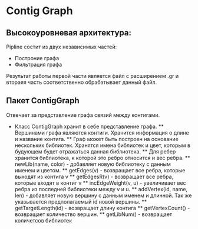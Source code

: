 # Contig Graph
## Высокоуровневая архитектура:
Pipline cостит из двух независимых частей:
* Построние графа	
* Фильтрация графа

Результат работы первой части является файл с расширением .gr и 
втораяя часть соответственно обрабатывает данный файл. 

## Пакет ContigGraph
Отвечает за представление графа связий между контигами.  
* Класс ContigGraph хранит в себе представление графа. 
** Вершинами графа являются контиги. Хранится информация 
о длине и название контига. 
** Граф может быть построен на основание нескольких библиотек. 
Хранятся имена библиотек и цвет, которым в будующем будет 
отражаться данная библиотека. 
** Для ребер хранится библиотека, к которой это ребро относится 
и вес ребра.
** newLib(name, color) - добавляет новую библиотеку с данным именем и цветом. 
** getEdges(v) - возвращает все ребра, которые выходят из контига v
** getEdgesR(v) - возвращает все ребра, которые входят в контиг v
** incEdgeWeight(v, u) - увеличивает вес ребра из последней библиотеки между v и u.
** addVertex(id, name, len) - добавляет новую вершину с данным именем и длинной. Так же указывается  предполагаемый id новой вершины. 
** getTargetLength(id) - возвращает длину контига
** getVertexCount() - возвращает количество вершин.
** getLibNum() - возвращает количетсов библиотек

